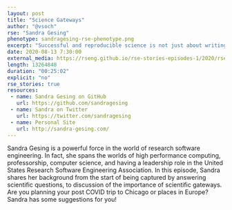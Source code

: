 ```yaml
---
layout: post
title: "Science Gateways"
author: "@vsoch"
rse: "Sandra Gesing"
phenotype: sandragesing-rse-phenotype.png
excerpt: "Successful and reproducible science is not just about writing software, but creating interfaces and interactions that are comfortable for researchers to use. In this episode, Sandra Gesing tells us about the importance of science gateways."
date: 2020-08-13 7:30:00
external_media: https://rseng.github.io/rse-stories-episodes-1/2020/rse-stories-sandra-gesing-episode-29.mp3
length: 13264848
duration: "00:25:02"
explicit: "no"
rse_stories: true
resources:
 - name: Sandra Gesing on GitHub
   url: https://github.com/sandragesing
 - name: Sandra on Twitter
   url: https://twitter.com/sandragesing
 - name: Personal Site
   url: http://sandra-gesing.com/
--- 
```



Sandra Gesing is a powerful force in the world of research software engineering.
In fact, she spans the worlds of high performance computing, professorship,
computer science, and having a leadership role in the United States Research Software
Engineering Association. In this episode, Sandra shares her background from the start
of being captured by answering scientific questions, to discussion of the importance
of scientific gateways. Are you planning your post COVID trip to Chicago or
places in Europe? Sandra has some suggestions for you!
